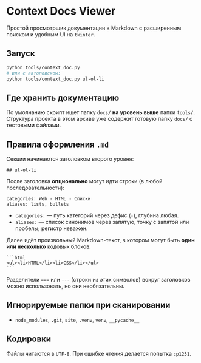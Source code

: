 # Context Docs Viewer

Простой просмотрщик документации в Markdown с расширенным поиском и удобным UI на `tkinter`.


## Запуск

```bash
python tools/context_doc.py
# или с автопоиском:
python tools/context_doc.py ul-ol-li
```

## Где хранить документацию

По умолчанию скрипт ищет папку `docs/` **на уровень выше** папки `tools/`.  
Структура проекта в этом архиве уже содержит готовую папку `docs/` с тестовыми файлами.

## Правила оформления `.md`

Секции начинаются заголовком второго уровня:

```
## ul-ol-li
```

После заголовка **опционально** могут идти строки (в любой последовательности):

```
categories: Web - HTML - Списки
aliases: lists, bullets
```

- `categories:` — путь категорий через дефис (`-`), глубина любая.
- `aliases:` — список синонимов через запятую, точку с запятой или пробелы; регистр неважен.

Далее идёт произвольный Markdown-текст, в котором могут быть **один или несколько** кодовых блоков:

````
```html
<ul><li>HTML</li><li>CSS</li></ul>
```
````

Разделители `===` или `---` (строки из этих символов) вокруг заголовков можно использовать, но они необязательны.

## Игнорируемые папки при сканировании

- `node_modules`, `.git`, `site`, `.venv`, `venv`, `__pycache__`

## Кодировки

Файлы читаются в `UTF-8`. При ошибке чтения делается попытка `cp1251`.
